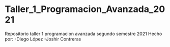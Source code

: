 # Taller_1_Programacion_Avanzada_2021
Repositorio taller 1 programacion avanzada segundo semestre 2021
Hecho por:
-Diego López
-Joshir Contreras
